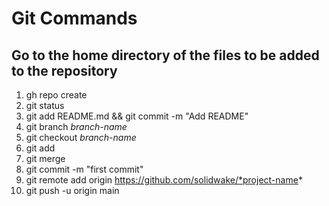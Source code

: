# Git Commands

## Go to the home directory of the files to be added to the repository

1. gh repo create
2. git status
3. git add README.md && git commit -m "Add README"
4. git branch *branch-name*
5. git checkout *branch-name*
6. git add
7. git merge
8. git commit -m "first commit"
9. git remote add origin https://github.com/solidwake/*project-name*
10. git push -u origin main
